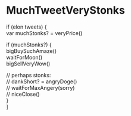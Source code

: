 # MuchTweetVeryStonks
if (elon tweets) {  
 var muchStonks? = veryPrice()  
   
 if (muchStonks?) {  
  bigBuySuchAmaze()  
  waitForMoon()  
  bigSellVeryWow()  
    
  // perhaps stonks:  
  // dankShort? = angryDoge()  
  // waitForMaxAngery(sorry)  
  // niceClose()  
 }  
]
